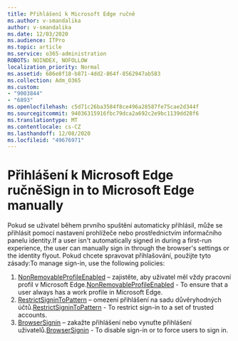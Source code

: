 ```yaml
---
title: Přihlášení k Microsoft Edge ručně
ms.author: v-smandalika
author: v-smandalika
ms.date: 12/03/2020
ms.audience: ITPro
ms.topic: article
ms.service: o365-administration
ROBOTS: NOINDEX, NOFOLLOW
localization_priority: Normal
ms.assetid: 686e8f18-b871-4dd2-864f-8562947ab583
ms.collection: Adm_O365
ms.custom:
- "9003844"
- "6893"
ms.openlocfilehash: c5d71c26ba3584f8ce496a28587fe75cae2d344f
ms.sourcegitcommit: 94036315916fbc79dca2a692c2e9bc1139dd28f6
ms.translationtype: MT
ms.contentlocale: cs-CZ
ms.lasthandoff: 12/08/2020
ms.locfileid: "49676971"
---
```

# <a name="sign-in-to-microsoft-edge-manually"></a><span data-ttu-id="fdce4-102">Přihlášení k Microsoft Edge ručně</span><span class="sxs-lookup"><span data-stu-id="fdce4-102">Sign in to Microsoft Edge manually</span></span>

<span data-ttu-id="fdce4-103">Pokud se uživatel během prvního spuštění automaticky přihlásil, může se přihlásit pomocí nastavení prohlížeče nebo prostřednictvím informačního panelu identity.</span><span class="sxs-lookup"><span data-stu-id="fdce4-103">If a user isn't automatically signed in during a first-run experience, the user can manually sign in through the browser's settings or the identity flyout.</span></span> <span data-ttu-id="fdce4-104">Pokud chcete spravovat přihlašování, použijte tyto zásady:</span><span class="sxs-lookup"><span data-stu-id="fdce4-104">To manage sign-in, use the following policies:</span></span>

1. <span data-ttu-id="fdce4-105">[NonRemovableProfileEnabled](https://docs.microsoft.com/deployedge/microsoft-edge-policies#nonremovableprofileenabled) – zajistěte, aby uživatel měl vždy pracovní profil v Microsoft Edge.</span><span class="sxs-lookup"><span data-stu-id="fdce4-105">[NonRemovableProfileEnabled](https://docs.microsoft.com/deployedge/microsoft-edge-policies#nonremovableprofileenabled) - To ensure that a user always has a work profile in Microsoft Edge.</span></span>
2. <span data-ttu-id="fdce4-106">[RestrictSigninToPattern](https://docs.microsoft.com/deployedge/microsoft-edge-policies#restrictsignintopattern) – omezení přihlášení na sadu důvěryhodných účtů.</span><span class="sxs-lookup"><span data-stu-id="fdce4-106">[RestrictSigninToPattern](https://docs.microsoft.com/deployedge/microsoft-edge-policies#restrictsignintopattern) - To restrict sign-in to a set of trusted accounts.</span></span>
3. <span data-ttu-id="fdce4-107">[BrowserSignin](https://docs.microsoft.com/deployedge/microsoft-edge-policies#browsersignin) – zakažte přihlášení nebo vynuťte přihlášení uživatelů.</span><span class="sxs-lookup"><span data-stu-id="fdce4-107">[BrowserSignin](https://docs.microsoft.com/deployedge/microsoft-edge-policies#browsersignin) - To disable sign-in or to force users to sign in.</span></span>

